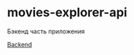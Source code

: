 # movies-explorer-api

Бэкенд часть приложения

[Backend](https://api.yourmovies.nomoreparties.sbs)
